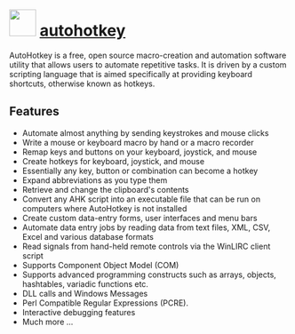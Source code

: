 # <img src="https://cdn.jsdelivr.net/gh/chocolatey-community/chocolatey-packages@edba4a5849ff756e767cba86641bea97ff5721fe/icons/autohotkey.png" width="48" height="48"/> [autohotkey](https://chocolatey.org/packages/autohotkey)

AutoHotkey is a free, open source macro-creation and automation software utility that allows users to automate repetitive tasks. It is driven by a custom scripting language that is aimed specifically at providing keyboard shortcuts, otherwise known as hotkeys.

## Features

- Automate almost anything by sending keystrokes and mouse clicks
- Write a mouse or keyboard macro by hand or a macro recorder
- Remap keys and buttons on your keyboard, joystick, and mouse
- Create hotkeys for keyboard, joystick, and mouse
- Essentially any key, button or combination can become a hotkey
- Expand abbreviations as you type them
- Retrieve and change the clipboard's contents
- Convert any AHK script into an executable file that can be run on computers where AutoHotkey is not installed
- Create custom data-entry forms, user interfaces and menu bars
- Automate data entry jobs by reading data from text files, XML, CSV, Excel and various database formats
- Read signals from hand-held remote controls via the WinLIRC client script
- Supports Component Object Model (COM)
- Supports advanced programming constructs such as arrays, objects, hashtables, variadic functions etc.
- DLL calls and Windows Messages
- Perl Compatible Regular Expressions (PCRE).
- Interactive debugging features
- Much more ...

